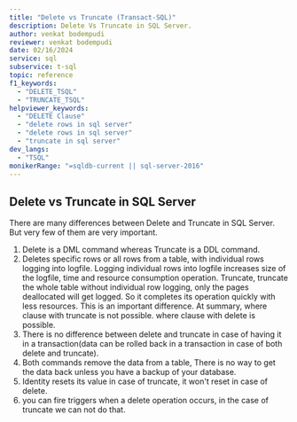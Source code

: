 ```yaml
---
title: "Delete vs Truncate (Transact-SQL)"
description: Delete Vs Truncate in SQL Server.
author: venkat bodempudi
reviewer: venkat bodempudi
date: 02/16/2024
service: sql
subservice: t-sql
topic: reference
f1_keywords:
  - "DELETE_TSQL"
  - "TRUNCATE_TSQL"
helpviewer_keywords:
  - "DELETE Clause"
  - "delete rows in sql server"
  - "delete rows in sql server"
  - "truncate in sql server"
dev_langs:
  - "TSQL"
monikerRange: "=sqldb-current || sql-server-2016"
---
```

## Delete vs Truncate in SQL Server

There are many differences between Delete and Truncate in SQL Server. But very few of them are very important.

1. Delete is a DML command whereas Truncate is a DDL command.
2. Deletes specific rows or all rows from a table, with individual rows logging into logfile. Logging individual rows into logfile increases size of the logfile, time and resource consumption operation. Truncate, truncate the whole table without individual row logging, only the pages deallocated will get logged. So it completes its operation quickly with less resources. This is an important difference. At summary, where clause with truncate is not possible. where clause with delete is possible.
3. There is no difference between delete and truncate in case of having it in a transaction(data can be rolled back in a transaction in case of both delete and truncate).
4. Both commands remove the data from a table, There is no way to get the data back unless you have a backup of your database.
5. Identity resets its value in case of truncate, it won't reset in case of delete.
6. you can fire triggers when a delete operation occurs, in the case of truncate we can not do that.
